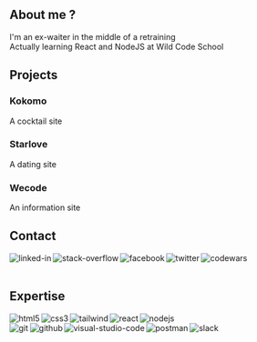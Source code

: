 ## About me ?
I'm an ex-waiter in the middle of a retraining
<br>
Actually learning React and NodeJS at Wild Code School
<br>

## Projects
### Kokomo
A cocktail site
### Starlove
A dating site
### Wecode
An information site
<br>

## Contact
[<img align="left" alt="linked-in" src="https://img.shields.io/badge/linkedin-%230077B5.svg?&style=for-the-badge&logo=linkedin&logoColor=white" />](https://www.linkedin.com/in/benjamin-geron/)
[<img align="left" alt="stack-overflow" src="https://img.shields.io/badge/stack%20overflow-FE7A16?logo=stack-overflow&logoColor=white&style=for-the-badge" />](https://stackoverflow.com/users/16814602/benjamin1er)
[<img align="left" alt="facebook" src="https://img.shields.io/badge/facebook-%231877F2.svg?&style=for-the-badge&logo=facebook&logoColor=white" />](https://www.facebook.com/benjaminjgeron/)
[<img align="left" alt="twitter" src="https://img.shields.io/badge/twitter-%231DA1F2.svg?&style=for-the-badge&logo=twitter&logoColor=white" />](https://twitter.com/benjamin1er)
[<img align="left" alt="codewars" src="https://shields.io/badge/-codewars-B1361E?&style=for-the-badge&logo=codewars&logoColor=white" />](https://www.codewars.com/users/Lama1er)
<br>
<br>

## Expertise
<img align="left" alt="html5" src="https://shields.io/badge/-html5-E34F26?&style=for-the-badge&logo=html5&logoColor=white" />
<img align="left" alt="css3" src="https://shields.io/badge/-css3-1572B6?&style=for-the-badge&logo=CSS3&logoColor=white" />
<img align="left" alt="tailwind" src="https://shields.io/badge/-tailwind_css-38B2AC?&style=for-the-badge&logo=tailwindcss&logoColor=white" />
<img align="left" alt="react" src="https://img.shields.io/badge/react%20-%2320232a.svg?&style=for-the-badge&logo=react&logoColor=%2361DAFB" />
<img align="left" alt="nodejs" src="https://img.shields.io/badge/node.js%20-%2343853D.svg?&style=for-the-badge&logo=node.js&logoColor=white" />
<br>
<img align="right" alt="" src=""/>
<img align="left" alt="git" src="https://shields.io/badge/-git-F05032?&style=for-the-badge&logo=git&logoColor=white" />
<img align="left" alt="github" src="https://shields.io/badge/-github-181717?&style=for-the-badge&logo=github&logoColor=white" />
<img align="left" alt="visual-studio-code" src="https://shields.io/badge/-visual%20studio%20code-007ACC?&style=for-the-badge&logo=visual%20studio%20code&logoColor=white" />
<img align="left" alt="postman" src="https://shields.io/badge/-postman-FF6C37?&style=for-the-badge&logo=postman&logoColor=white" />
<img align="left" alt="slack" src="https://shields.io/badge/-slack-4A154B?&style=for-the-badge&logo=slack&logoColor=white" />
<br>
